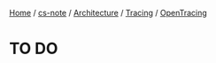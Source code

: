 [Home](https://mengxianbin.github.io) /
[cs-note](https://mengxianbin.github.io/cs-note/content) /
[Architecture](https://mengxianbin.github.io/cs-note/content/Architecture) /
[Tracing](https://mengxianbin.github.io/cs-note/content/Architecture/Tracing) /
[OpenTracing](https://mengxianbin.github.io/cs-note/content/Architecture/Tracing/OpenTracing)

# TO DO
